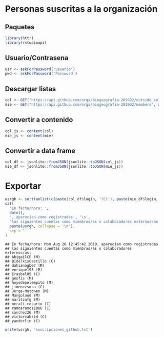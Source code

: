 
<!-- Este .md fue generado a partir del .Rmd homónimo. Edítese el .Rmd -->
Personas suscritas a la organización
====================================

Paquetes
--------

``` r
library(httr)
library(rstudioapi)
```

Usuario/Contrasena
------------------

``` r
usr <- askForPassword('Usuario')
pwd <- askForPassword('Password')
```

Descargar listas
----------------

``` r
col <- GET("https://api.github.com/orgs/biogeografia-201902/outside_collaborators", authenticate(usr, pwd))
mie <- GET("https://api.github.com/orgs/biogeografia-201902/members", authenticate(usr, pwd))
```

Convertir a contenido
---------------------

``` r
col_js <- content(col)
mie_js <- content(mie)
```

Convertir a data frame
----------------------

``` r
col_df <- jsonlite::fromJSON(jsonlite::toJSON(col_js))
mie_df <- jsonlite::fromJSON(jsonlite::toJSON(mie_js))
```

Exportar
========

``` r
usrgh <- sort(unlist(c(paste(col_df$login, '(C)'), paste(mie_df$login, '(M)'))))
cat(
  'En fecha/hora: ',
  date(),
  ', aparecían como registradas', '\n',
  'las siguientes cuentas como miembros/as o colaboradores externos/as: ', '\n',
  paste(usrgh, collapse = '\n'),
  sep = ''
)
```

    ## En fecha/hora: Mon Aug 26 12:45:42 2019, aparecían como registradas
    ## las siguientes cuentas como miembros/as o colaboradores externos/as: 
    ## AbigailCP (M)
    ## BidelkisCastillo (C)
    ## dahianagb07 (M)
    ## enrique193 (M)
    ## Erasbel05 (C)
    ## geofis (M)
    ## hoyodepelempito (M)
    ## jimenezsosa (C)
    ## Jorge-Mutonen (M)
    ## Mangoland (M)
    ## maritzafg (M)
    ## merali-rosario (C)
    ## ramosramos1886 (C)
    ## sanchez26 (M)
    ## victorcabsid (C)
    ## yanderlin (C)

``` r
write(usrgh, 'suscripciones_github.txt')
```
